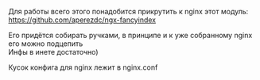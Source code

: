 Для работы всего этого понадобится прикрутить к nginx этот модуль:
https://github.com/aperezdc/ngx-fancyindex

Его придётся собирать ручками, в принципе и к уже собранному nginx его можно подцепить  
Инфы в инете достаточно)

Кусок конфига для nginx лежит в nginx.conf